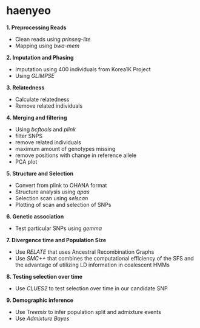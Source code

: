# haenyeo

**1. Preprocessing Reads**
  - Clean reads using *prinseq-lite*
  - Mapping using *bwa-mem*

**2. Imputation and Phasing**
  - Imputation using 400 individuals from Korea1K Project
  - Using *GLIMPSE*

**3. Relatedness**
  - Calculate relatedness
  - Remove related individuals

**4. Merging and filtering**
  - Using *bcftools* and *plink*
  - filter SNPS
  - remove related individuals
  - maximum amount of genotypes missing 
  - remove positions with change in reference allele
  - PCA plot
  
 **5. Structure and Selection**
  - Convert from plink to OHANA format
  - Structure analysis using *qpas*
  - Selection scan using *selscan*
  - Plotting of scan and selection of SNPs
 
**6. Genetic association**
  - Test particular SNPs using *gemma*

**7. Divergence time and Population Size**
  - Use *RELATE* that uses Ancestral Recombination Graphs
  - Use  *SMC++* that combines the computational efficiency of the SFS and the advantage of utilizing LD information in coalescent HMMs

**8. Testing selection over time**
  - Use *CLUES2* to test selection over time in our candidate SNP

**9. Demographic inference**
  - Use *Treemix* to infer population split and admixture events
  - Use *Admixture Bayes*
